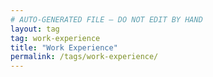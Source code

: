 ```yaml
---
# AUTO-GENERATED FILE — DO NOT EDIT BY HAND
layout: tag
tag: work-experience
title: "Work Experience"
permalink: /tags/work-experience/
---
```

